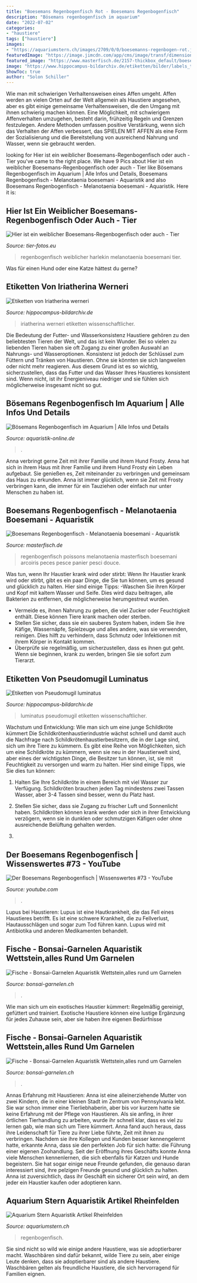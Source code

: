 ```yaml
---
title: "Boesemans Regenbogenfisch Rot - Boesemans Regenbogenfisch"
description: "Bösemans regenbogenfisch im aquarium"
date: "2022-07-02"
categories:
- "haustiere"
tags: ["haustiere"]
images:
- "https://aquariumstern.ch/images/2709/0/0/boesemanns-regenbogen-rot.jpg"
featuredImage: "https://image.jimcdn.com/app/cms/image/transf/dimension=303x1024:format=jpg/path/scb833944c14e16ce/image/i9e2ba817b2e170b5/version/1585895941/image.jpg"
featured_image: "https://www.masterfisch.de/2157-thickbox_default/boesemans-regenbogenfisch.jpg"
image: "https://www.hippocampus-bildarchiv.de/etiketten/bilder/labels_thumbs/707_Iriatherinawerneri.jpg"
ShowToc: true
author: "Solon Schiller"
---
```



Wie man mit schwierigen Verhaltensweisen eines Affen umgeht.
Affen werden an vielen Orten auf der Welt allgemein als Haustiere angesehen, aber es gibt einige gemeinsame Verhaltensweisen, die den Umgang mit ihnen schwierig machen können. Eine Möglichkeit, mit schwierigem Affenverhalten umzugehen, besteht darin, frühzeitig Regeln und Grenzen festzulegen. Andere Methoden umfassen positive Verstärkung, wenn sich das Verhalten der Affen verbessert, das SPIELEN MIT AFFEN als eine Form der Sozialisierung und die Bereitstellung von ausreichend Nahrung und Wasser, wenn sie gebraucht werden.

	

		
looking for Hier ist ein weiblicher Boesemans-Regenbogenfisch oder auch - Tier you've came to the right place. We have 9 Pics about Hier ist ein weiblicher Boesemans-Regenbogenfisch oder auch - Tier like Bösemans Regenbogenfisch im Aquarium | Alle Infos und Details, Boesemans Regenbogenfisch - Melanotaenia boesemani - Aquaristik and also Boesemans Regenbogenfisch - Melanotaenia boesemani - Aquaristik. Here it is:
		
    
## Hier Ist Ein Weiblicher Boesemans-Regenbogenfisch Oder Auch - Tier

<img loading=lazy src="http://www.tier-fotos.eu/1024/hier-ein-weiblicher-boesemans-regenbogenfisch-oder-984.jpg" onerror="this.onerror=null;this.src='https://tse3.mm.bing.net/th?id=OIP.xb2hAIfyd2zQpkSF7Il1RwHaE7&amp;pid=15.1';" alt="Hier ist ein weiblicher Boesemans-Regenbogenfisch oder auch - Tier">

_Source: tier-fotos.eu_

>regenbogenfisch weiblicher harlekin melanotaenia boesemani tier. 

	

Was für einen Hund oder eine Katze hättest du gerne?

    
## Etiketten Von Iriatherina Werneri

<img loading=lazy src="https://www.hippocampus-bildarchiv.de/etiketten/bilder/labels_thumbs/707_Iriatherinawerneri.jpg" onerror="this.onerror=null;this.src='https://tse2.mm.bing.net/th?id=OIP.kzRSEo-9VmXPy34SbhRNOwAAAA&amp;pid=15.1';" alt="Etiketten von Iriatherina werneri">

_Source: hippocampus-bildarchiv.de_

>iriatherina werneri etiketten wissenschaftlicher. 

	

Die Bedeutung der Futter- und Wasserkonsistenz
Haustiere gehören zu den beliebtesten Tieren der Welt, und das ist kein Wunder. Bei so vielen zu liebenden Tieren haben sie oft Zugang zu einer großen Auswahl an Nahrungs- und Wasseroptionen. Konsistenz ist jedoch der Schlüssel zum Füttern und Tränken von Haustieren. Ohne sie könnten sie sich langweilen oder nicht mehr reagieren. Aus diesem Grund ist es so wichtig, sicherzustellen, dass das Futter und das Wasser Ihres Haustieres konsistent sind. Wenn nicht, ist ihr Energieniveau niedriger und sie fühlen sich möglicherweise insgesamt nicht so gut.

    
## Bösemans Regenbogenfisch Im Aquarium | Alle Infos Und Details

<img loading=lazy src="http://www.aquaristik-online.de/wp-content/uploads/2021/05/Red_m_boesemani1.jpg" onerror="this.onerror=null;this.src='https://tse4.mm.bing.net/th?id=OIP.aBy3ls4lz1IH4o7FP0P7awHaEb&amp;pid=15.1';" alt="Bösemans Regenbogenfisch im Aquarium | Alle Infos und Details">

_Source: aquaristik-online.de_

>. 

	

Anna verbringt gerne Zeit mit ihrer Familie und ihrem Hund Frosty.
Anna hat sich in ihrem Haus mit ihrer Familie und ihrem Hund Frosty ein Leben aufgebaut. Sie genießen es, Zeit miteinander zu verbringen und gemeinsam das Haus zu erkunden. Anna ist immer glücklich, wenn sie Zeit mit Frosty verbringen kann, die immer für ein Tauziehen oder einfach nur unter Menschen zu haben ist.

    
## Boesemans Regenbogenfisch - Melanotaenia Boesemani - Aquaristik

<img loading=lazy src="https://www.masterfisch.de/2157-thickbox_default/boesemans-regenbogenfisch.jpg" onerror="this.onerror=null;this.src='https://tse4.mm.bing.net/th?id=OIP.WLcOS6ATUx8ySrKkwE51VwHaE7&amp;pid=15.1';" alt="Boesemans Regenbogenfisch - Melanotaenia boesemani - Aquaristik">

_Source: masterfisch.de_

>regenbogenfisch poissons melanotaenia masterfisch boesemani arcoiris peces pesce panier pesci douce. 

	

Was tun, wenn Ihr Haustier krank wird oder stirbt:
Wenn Ihr Haustier krank wird oder stirbt, gibt es ein paar Dinge, die Sie tun können, um es gesund und glücklich zu halten. Hier sind einige Tipps:
-Waschen Sie ihren Körper und Kopf mit kaltem Wasser und Seife. Dies wird dazu beitragen, alle Bakterien zu entfernen, die möglicherweise herumgestreut wurden.
- Vermeide es, ihnen Nahrung zu geben, die viel Zucker oder Feuchtigkeit enthält. Diese können Tiere krank machen oder sterben.
- Stellen Sie sicher, dass sie ein sauberes System haben, indem Sie ihre Käfige, Wassernäpfe, Spielzeuge und alles andere, was sie verwenden, reinigen. Dies hilft zu verhindern, dass Schmutz oder Infektionen mit ihrem Körper in Kontakt kommen.
- Überprüfe sie regelmäßig, um sicherzustellen, dass es ihnen gut geht. Wenn sie beginnen, krank zu werden, bringen Sie sie sofort zum Tierarzt.

    
## Etiketten Von Pseudomugil Luminatus

<img loading=lazy src="https://www.hippocampus-bildarchiv.de/etiketten/bilder/labels_thumbs/4690_Pseudomugilluminatus.jpg" onerror="this.onerror=null;this.src='https://tse2.mm.bing.net/th?id=OIP.WK1wMPBK3w73EEMisUM9DgAAAA&amp;pid=15.1';" alt="Etiketten von Pseudomugil luminatus">

_Source: hippocampus-bildarchiv.de_

>luminatus pseudomugil etiketten wissenschaftlicher. 

	

Wachstum und Entwicklung: Wie man sich um eine junge Schildkröte kümmert
Die Schildkrötenhaustierindustrie wächst schnell und damit auch die Nachfrage nach Schildkrötenhaustierbesitzern, die in der Lage sind, sich um ihre Tiere zu kümmern. Es gibt eine Reihe von Möglichkeiten, sich um eine Schildkröte zu kümmern, wenn sie neu in der Haustierwelt sind, aber eines der wichtigsten Dinge, die Besitzer tun können, ist, sie mit Feuchtigkeit zu versorgen und warm zu halten. Hier sind einige Tipps, wie Sie dies tun können:
1. Halten Sie Ihre Schildkröte in einem Bereich mit viel Wasser zur Verfügung. Schildkröten brauchen jeden Tag mindestens zwei Tassen Wasser, aber 3-4 Tassen sind besser, wenn du Platz hast.

2. Stellen Sie sicher, dass sie Zugang zu frischer Luft und Sonnenlicht haben. Schildkröten können krank werden oder sich in ihrer Entwicklung verzögern, wenn sie in dunklen oder schmutzigen Käfigen oder ohne ausreichende Belüftung gehalten werden.

3.

    
## Der Boesemans Regenbogenfisch | Wissenswertes #73 - YouTube

<img loading=lazy src="https://i.ytimg.com/vi/eUPSlYNNhvc/maxresdefault.jpg" onerror="this.onerror=null;this.src='https://tse1.mm.bing.net/th?id=OIP.NuLA9EpSUWnCPLblRA0syAHaEK&amp;pid=15.1';" alt="Der Boesemans Regenbogenfisch | Wissenswertes #73 - YouTube">

_Source: youtube.com_

>. 

	

Lupus bei Haustieren:
Lupus ist eine Hautkrankheit, die das Fell eines Haustieres betrifft. Es ist eine schwere Krankheit, die zu Fellverlust, Hautausschlägen und sogar zum Tod führen kann. Lupus wird mit Antibiotika und anderen Medikamenten behandelt.

    
## Fische - Bonsai-Garnelen Aquaristik Wettstein,alles Rund Um Garnelen

<img loading=lazy src="https://image.jimcdn.com/app/cms/image/transf/dimension=235x1024:format=jpg/path/scb833944c14e16ce/image/i5d45a9b25613645c/version/1587999897/image.jpg" onerror="this.onerror=null;this.src='https://tse3.mm.bing.net/th?id=OIP.h5ecCmC6fJMHw88wF_IhnwAAAA&amp;pid=15.1';" alt="Fische - Bonsai-Garnelen Aquaristik Wettstein,alles rund um Garnelen">

_Source: bonsai-garnelen.ch_

>. 

	

Wie man sich um ein exotisches Haustier kümmert: Regelmäßig gereinigt, gefüttert und trainiert.
Exotische Haustiere können eine lustige Ergänzung für jedes Zuhause sein, aber sie haben ihre eigenen Bedürfnisse

    
## Fische - Bonsai-Garnelen Aquaristik Wettstein,alles Rund Um Garnelen

<img loading=lazy src="https://image.jimcdn.com/app/cms/image/transf/dimension=303x1024:format=jpg/path/scb833944c14e16ce/image/i9e2ba817b2e170b5/version/1585895941/image.jpg" onerror="this.onerror=null;this.src='https://tse4.mm.bing.net/th?id=OIP.FOmzWFjr2qG0AQM6RqtiDgAAAA&amp;pid=15.1';" alt="Fische - Bonsai-Garnelen Aquaristik Wettstein,alles rund um Garnelen">

_Source: bonsai-garnelen.ch_

>. 

	

Annas Erfahrung mit Haustieren:
Anna ist eine alleinerziehende Mutter von zwei Kindern, die in einer kleinen Stadt im Zentrum von Pennsylvania lebt. Sie war schon immer eine Tierliebhaberin, aber bis vor kurzem hatte sie keine Erfahrung mit der Pflege von Haustieren. Als sie anfing, in ihrer örtlichen Tierhandlung zu arbeiten, wurde ihr schnell klar, dass es viel zu lernen gab, wie man sich um Tiere kümmert. Anna fand auch heraus, dass ihre Leidenschaft für Tiere zu ihrer Liebe führte, Zeit mit ihnen zu verbringen. Nachdem sie ihre Kollegen und Kunden besser kennengelernt hatte, erkannte Anna, dass sie den perfekten Job für sich hatte: die Führung einer eigenen Zoohandlung. Seit der Eröffnung ihres Geschäfts konnte Anna viele Menschen kennenlernen, die sich ebenfalls für Katzen und Hunde begeistern. Sie hat sogar einige neue Freunde gefunden, die genauso daran interessiert sind, ihre pelzigen Freunde gesund und glücklich zu halten. Anna ist zuversichtlich, dass ihr Geschäft ein sicherer Ort sein wird, an dem jeder ein Haustier kaufen oder adoptieren kann.

    
## Aquarium Stern Aquaristik Artikel Rheinfelden

<img loading=lazy src="https://aquariumstern.ch/images/2709/0/0/boesemanns-regenbogen-rot.jpg" onerror="this.onerror=null;this.src='https://tse3.mm.bing.net/th?id=OIP.N0NuP3r4TNXHZjXmTLLClwHaE7&amp;pid=15.1';" alt="Aquarium Stern Aquaristik Artikel Rheinfelden">

_Source: aquariumstern.ch_

>regenbogenfisch. 

	

Sie sind nicht so wild wie einige andere Haustiere, was sie adoptierbarer macht.
Waschbären sind dafür bekannt, wilde Tiere zu sein, aber einige Leute denken, dass sie adoptierbarer sind als andere Haustiere. Waschbären gelten als freundliche Haustiere, die sich hervorragend für Familien eignen.

